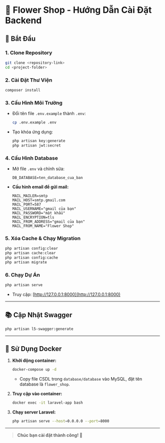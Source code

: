 # 🌸 Flower Shop - Hướng Dẫn Cài Đặt Backend

## 🚀 Bắt Đầu

### 1. **Clone Repository**

```bash
git clone <repository-link>
cd <project-folder>
```

### 2. **Cài Đặt Thư Viện**

```bash
composer install
```

### 3. **Cấu Hình Môi Trường**

-   Đổi tên file `.env.example` thành `.env`:
    ```bash
    cp .env.example .env
    ```
-   Tạo khóa ứng dụng:
    ```bash
    php artisan key:generate
    php artisan jwt:secret
    ```

### 4. **Cấu Hình Database**

-   Mở file `.env` và chỉnh sửa:
    ```
    DB_DATABASE=ten_database_cua_ban
    ```
-   **Cấu hình email để gửi mail:**
    ```
    MAIL_MAILER=smtp
    MAIL_HOST=smtp.gmail.com
    MAIL_PORT=587
    MAIL_USERNAME="gmail của bạn"
    MAIL_PASSWORD="mật khẩu"
    MAIL_ENCRYPTION=tls
    MAIL_FROM_ADDRESS="gmail của bạn"
    MAIL_FROM_NAME="Flower Shop"
    ```

### 5. **Xóa Cache & Chạy Migration**

```bash
php artisan config:clear
php artisan cache:clear
php artisan config:cache
php artisan migrate
```

### 6. **Chạy Dự Án**

```bash
php artisan serve
```

-   Truy cập: [http://127.0.0.1:8000](http://127.0.0.1:8000)

---

## 📚 **Cập Nhật Swagger**

```bash
php artisan l5-swagger:generate
```

---

## 🐳 **Sử Dụng Docker**

1. **Khởi động container:**

    ```bash
    docker-compose up -d
    ```

    - Copy file CSDL trong `database/database` vào MySQL, đặt tên database là `flower_shop`.

2. **Truy cập vào container:**

    ```bash
    docker exec -it laravel-app bash
    ```

3. **Chạy server Laravel:**
    ```bash
    php artisan serve --host=0.0.0.0 --port=8000
    ```

---

> **Chúc bạn cài đặt thành công! 🌷**
